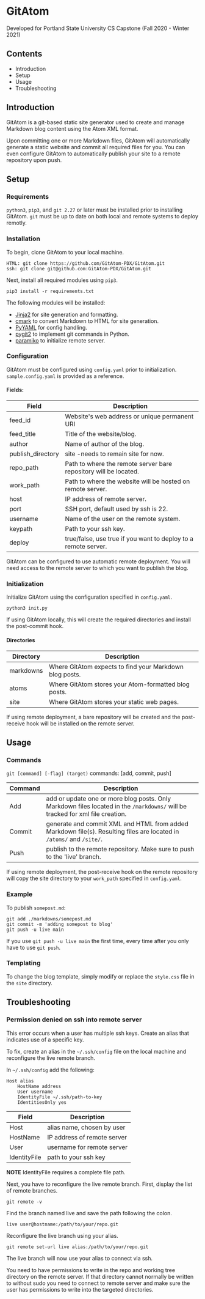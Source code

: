 # GitAtom
Developed for Portland State University CS Capstone (Fall 2020 - Winter 2021)
 
 ## Contents
 * Introduction
 * Setup
 * Usage
 * Troubleshooting
 
## Introduction
GitAtom is a git-based static site generator used to create and manage Markdown blog 
content using the Atom XML format.

Upon committing one or more Markdown files, GitAtom will automatically generate a static 
website and commit all required files for you. You can even configure GitAtom to automatically 
publish your site to a remote repository upon push.
 
## Setup 
### Requirements 

`python3`, `pip3`, and `git 2.27` or later must be installed prior to installing GitAtom.
`git` must be up to date on both local and remote systems to deploy remotly.

### Installation 

To begin, clone GitAtom to your local machine.

``` 
HTML: git clone https://github.com/GitAtom-PDX/GitAtom.git
ssh: git clone git@github.com:GitAtom-PDX/GitAtom.git
```

Next, install all required modules using `pip3`.

```
pip3 install -r requirements.txt
```

The following modules will be installed:

* [Jinja2](https://pypi.org/project/Jinja2/) for site generation and formatting.
* [cmark](https://pypi.org/project/cmarkgfm/) to convert Markdown to HTML for site generation.
* [PyYAML](https://pypi.org/project/PyYAML/) for config handling.
* [pygit2](https://pypi.org/project/pygit2/) to implement git commands in Python.
* [paramiko](https://pypi.org/project/paramiko/) to initialize remote server. 

### Configuration 

GitAtom must be configured using `config.yaml` prior to initialization. `sample.config.yaml` is provided as a reference.

#### Fields:  
| Field | Description|
| --- | --- |
| feed_id |Website's web address or unique permanent URI|
| feed_title | Title of the website/blog.|  
| author | Name of author of the blog.|   
| publish_directory | site -needs to remain site for now.  |
| repo_path | Path to where the remote server bare repository will be located. |   
| work_path | Path to where the website will be hosted on remote server. |
| host | IP address of remote server. |   
| port | SSH port, default used by ssh is 22. |   
| username | Name of the user on the remote system. |  
| keypath | Path to your ssh key. |    
| deploy | true/false, use true if you want to deploy to a remote server.| 

GitAtom can be configured to use automatic remote deployment. You will need access to the 
remote server to which you want to publish the blog.  


### Initialization

Initialize GitAtom using the configuration specified in `config.yaml`.

```
python3 init.py
```

If using GitAtom locally, this will create the required directories and 
install the post-commit hook. 

#### Directories
| Directory | Description|
| --- | --- |
| markdowns | Where GitAtom expects to find your Markdown blog posts. |
| atoms | Where GitAtom stores your Atom-formatted blog posts. |  
| site | Where GitAtom stores your static web pages. |   

If using remote deployment, a bare repository will be created and the 
post-receive hook will be installed on the remote server.


## Usage
### Commands
`git [command] [-flag] (target)`
commands: [add, commit, push]

| Command | Description|
| --- | --- |
| Add | add or update one or more blog posts. Only Markdown files located in the `/markdowns/` will be tracked for xml file creation. |
| Commit | generate and commit XML and HTML from added Markdown file(s). Resulting files are located in `/atoms/` and `/site/`. |  
| Push | publish to the remote repository. Make sure to push to the 'live' branch. |   

If using remote deployment, the post-receive hook on the remote repository will copy the site directory to your `work_path` specified in `config.yaml`.  

### Example
To publish `somepost.md`:

```
git add ./markdowns/somepost.md
git commit -m 'adding somepost to blog'
git push -u live main
```
If you use `git push -u live main` the first time, every time after you only have to use `git push`.

### Templating 
To change the blog template, simply modify or replace the `style.css` file in the `site` directory.


## Troubleshooting

### Permission denied on ssh into remote server

This error occurs when a user has multiple ssh keys. Create an alias that indicates use of a specific key.  

To fix, create an alias in the `~/.ssh/config` file on the local machine and reconfigure the live remote branch. 

In `~/.ssh/config` add the following:  

```
Host alias
    HostName address
    User username
    IdentityFile ~/.ssh/path-to-key
    IdentitiesOnly yes
```

| Field | Description|
| --- | --- |
| Host | alias name, chosen by user |
| HostName | IP address of remote server |  
| User | username for remote server |   
| IdentityFile | path to your ssh key |   

**NOTE** IdentityFile requires a complete file path.

Next, you have to reconfigure the live remote branch. First, display the list of remote branches.
```
git remote -v
```

Find the branch named live and save the path following the colon.
```
live user@hostname:/path/to/your/repo.git
```

Reconfigure the live branch using your alias. 
```
git remote set-url live alias:/path/to/your/repo.git
```

The live branch will now use your alias to connect via ssh.

You need to have permissions to write in the repo and working tree directory on the
remote server. If that directory cannot normally be written to without sudo you
need to connect to remote server and make sure the user has permissions to write 
into the targeted directories.



